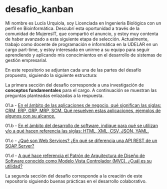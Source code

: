 # desafio_kanban

Mi nombre es Lucía Urquiola, soy Licenciada en Ingeniería Biológica con un perfil en Bioinformática. Descubrí esta oportunidad a través de la comunidad de MujeresIT, que compartió el anuncio, y estoy muy contenta de haber avanzado a esta siguiente etapa de selección. Actualmente, trabajo como docente de programación e informática en la UDELAR en un cargo part-time, y estoy interesada en unirme a su equipo para seguir aprendiendo y aplicando mis conocimientos en el desarrollo de sistemas de gestión empresarial.

En este repositorio se adjuntan cada una de las partes del desafío propuesto, siguiendo la siguiente estructura:

La primera sección del desafío corresponde a una investigación de **conceptos fundamentales** para el cargo. 
A continuación se muestran las preguntas planteadas enlazadas a la respuesta.

01.a - [En el ámbito de las aplicaciones de negocio, qué significan las siglas:  CRM, ERP, GRP, MRP, SCM. Qué resuelven estas aplicaciones, ejemplos de algunos con su alcance.
](docs/01-a.txt)

01.b - [En el ámbito del desarrollo de software, indique para qué se utilizan y/o a qué hacen referencia las siglas:  HTML, XML, CSV, JSON, YAML.](docs/01-b.txt)

01.c - [¿Qué son Web Services?  ¿En qué se diferencia una API REST de un SOAP Server?](docs/01-c.txt)

01.d - [A qué hace referencia el Patrón de Arquitectura de Diseño de Software conocido como Modelo Vista Controlador (MVC). ¿Cuál es su utilidad?](docs/01-d.txt)

La segunda sección del desafío corresponde a la creación de este repositorio siguiendo buenas prácticas en el desarrollo colaborativo.